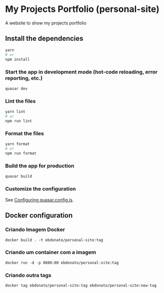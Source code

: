 # My Projects Portfolio (personal-site)

A website to show my projects portfolio

## Install the dependencies

```bash
yarn
# or
npm install
```

### Start the app in development mode (hot-code reloading, error reporting, etc.)

```bash
quasar dev
```

### Lint the files

```bash
yarn lint
# or
npm run lint
```

### Format the files

```bash
yarn format
# or
npm run format
```

### Build the app for production

```bash
quasar build
```

### Customize the configuration

See [Configuring quasar.config.js](https://v2.quasar.dev/quasar-cli-vite/quasar-config-js).

## Docker configuration

### Criando Imagem Docker

`docker build . -t ebdonato/personal-site:tag`

### Criando um container com a imagem

`docker run -d -p 8080:80 ebdonato/personal-site:tag`

### Criando outra tags

`docker tag ebdonato/personal-site:tag ebdonato/personal-site:new-tag`

